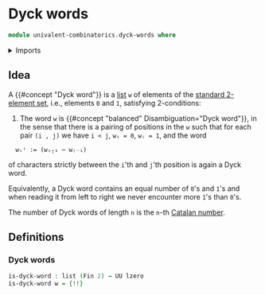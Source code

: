 # Dyck words

```agda
module univalent-combinatorics.dyck-words where
```

<details><summary>Imports</summary>

```agda
open import foundation.propositions
open import foundation.universe-levels

open import lists.lists

open import univalent-combinatorics.standard-finite-types
```

</details>

## Idea

A {{#concept "Dyck word"}} is a [list](lists.lists.md) `w` of elements of the [standard 2-element set](univalent-combinatorics.standard-finite-sets.md), i.e., elements `0` and `1`, satisfying 2-conditions:

1. The word `w` is {{#concept "balanced" Disambiguation="Dyck word"}}, in the sense that there is a pairing of positions in the `w` such that for each pair `(i , j)` we have `i < j`, `wᵢ = 0`, `wⱼ = 1`, and the word

```text
  wᵢʲ := (wᵢ̨₊₁ ⋯ wⱼ₋₁)
```

of characters strictly between the `i`'th and `j`'th position is again a Dyck word.

Equivalently, a Dyck word contains an equal number of `0`'s and `1`'s and when reading it from left to right we never encounter more `1`'s than `0`'s.

The number of Dyck words of length `n` is the `n`-th [Catalan number](elementary-number-theory.catalan-numbers.md).

## Definitions

### Dyck words

```agda
is-dyck-word : list (Fin 2) → UU lzero
is-dyck-word w = {!!}
```
